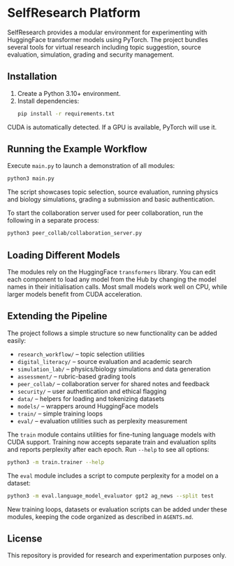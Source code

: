 # SelfResearch Platform

SelfResearch provides a modular environment for experimenting with HuggingFace transformer models using PyTorch. The project bundles several tools for virtual research including topic suggestion, source evaluation, simulation, grading and security management.

## Installation
1. Create a Python 3.10+ environment.
2. Install dependencies:
   ```bash
   pip install -r requirements.txt
   ```
CUDA is automatically detected. If a GPU is available, PyTorch will use it.

## Running the Example Workflow
Execute `main.py` to launch a demonstration of all modules:
```bash
python3 main.py
```
The script showcases topic selection, source evaluation, running physics and biology simulations, grading a submission and basic authentication.

To start the collaboration server used for peer collaboration, run the following in a separate process:
```bash
python3 peer_collab/collaboration_server.py
```

## Loading Different Models
The modules rely on the HuggingFace `transformers` library. You can edit each component to load any model from the Hub by changing the model names in their initialisation calls. Most small models work well on CPU, while larger models benefit from CUDA acceleration.

## Extending the Pipeline
The project follows a simple structure so new functionality can be added easily:
* `research_workflow/` – topic selection utilities
* `digital_literacy/` – source evaluation and academic search
* `simulation_lab/` – physics/biology simulations and data generation
* `assessment/` – rubric-based grading tools
* `peer_collab/` – collaboration server for shared notes and feedback
* `security/` – user authentication and ethical flagging
* `data/` – helpers for loading and tokenizing datasets
* `models/` – wrappers around HuggingFace models
* `train/` – simple training loops
* `eval/` – evaluation utilities such as perplexity measurement

The `train` module contains utilities for fine-tuning language models with
CUDA support. Training now accepts separate train and evaluation splits and
reports perplexity after each epoch. Run `--help` to see all options:

```bash
python3 -m train.trainer --help
```

The `eval` module includes a script to compute perplexity for a model on a
dataset:

```bash
python3 -m eval.language_model_evaluator gpt2 ag_news --split test
```

New training loops, datasets or evaluation scripts can be added under these
modules, keeping the code organized as described in `AGENTS.md`.

## License
This repository is provided for research and experimentation purposes only.
